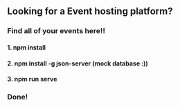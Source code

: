 ## Looking for a Event hosting platform?

### Find all of your events here!!
#### 1. npm install
#### 2. npm install -g json-server (mock database :))
#### 3. npm run serve
### Done!
